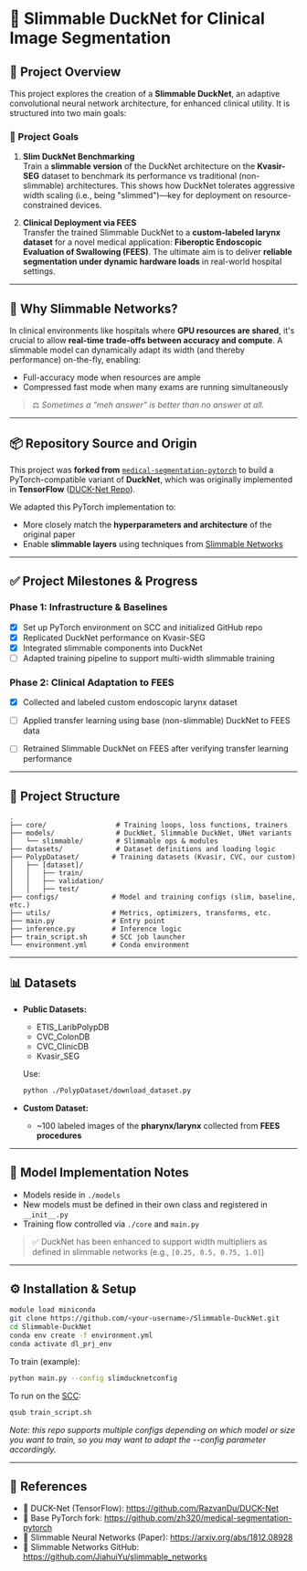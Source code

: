 # 🧠 Slimmable DuckNet for Clinical Image Segmentation

## 🏥 Project Overview

This project explores the creation of a **Slimmable DuckNet**, an adaptive convolutional neural network architecture, for enhanced clinical utility. It is structured into two main goals:

### 🚩 Project Goals

1. **Slim DuckNet Benchmarking**  
   Train a **slimmable version** of the DuckNet architecture on the **Kvasir-SEG** dataset to benchmark its performance vs traditional (non-slimmable) architectures. This shows how DuckNet tolerates aggressive width scaling (i.e., being "slimmed")—key for deployment on resource-constrained devices.

2. **Clinical Deployment via FEES**  
   Transfer the trained Slimmable DuckNet to a **custom-labeled larynx dataset** for a novel medical application: **Fiberoptic Endoscopic Evaluation of Swallowing (FEES)**. The ultimate aim is to deliver **reliable segmentation under dynamic hardware loads** in real-world hospital settings.

---

## 🌟 Why Slimmable Networks?

In clinical environments like hospitals where **GPU resources are shared**, it's crucial to allow **real-time trade-offs between accuracy and compute**. A slimmable model can dynamically adapt its width (and thereby performance) on-the-fly, enabling:

- Full-accuracy mode when resources are ample  
- Compressed fast mode when many exams are running simultaneously  

> ⚖️ _Sometimes a "meh answer" is better than no answer at all._

---

## 📦 Repository Source and Origin

This project was **forked from** [`medical-segmentation-pytorch`](https://github.com/zh320/medical-segmentation-pytorch) to build a PyTorch-compatible variant of **DuckNet**, which was originally implemented in **TensorFlow** ([DUCK-Net Repo](https://github.com/RazvanDu/DUCK-Net)).

We adapted this PyTorch implementation to:
- More closely match the **hyperparameters and architecture** of the original paper
- Enable **slimmable layers** using techniques from [Slimmable Networks](https://github.com/JiahuiYu/slimmable_networks)

---

## ✅ Project Milestones & Progress

### Phase 1: Infrastructure & Baselines
- [x] Set up PyTorch environment on SCC and initialized GitHub repo
- [x] Replicated DuckNet performance on Kvasir-SEG
- [x] Integrated slimmable components into DuckNet
- [ ] Adapted training pipeline to support multi-width slimmable training

### Phase 2: Clinical Adaptation to FEES
- [x] Collected and labeled custom endoscopic larynx dataset
- [ ] Applied transfer learning using base (non-slimmable) DuckNet to FEES data
- [ ] Retrained Slimmable DuckNet on FEES after verifying transfer learning performance


---

## 📁 Project Structure

```
.
├── core/                 # Training loops, loss functions, trainers
├── models/               # DuckNet, Slimmable DuckNet, UNet variants
│   └── slimmable/        # Slimmable ops & modules
├── datasets/             # Dataset definitions and loading logic
├── PolypDataset/        # Training datasets (Kvasir, CVC, our custom)
│   ├── [dataset]/
│   │   ├── train/
│   │   ├── validation/
│   │   ├── test/
├── configs/             # Model and training configs (slim, baseline, etc.)
├── utils/               # Metrics, optimizers, transforms, etc.
├── main.py              # Entry point
├── inference.py         # Inference logic
├── train_script.sh      # SCC job launcher
└── environment.yml      # Conda environment

```

---

## 📊 Datasets

- **Public Datasets:**
   - ETIS_LaribPolypDB
   - CVC_ColonDB
   - CVC_ClinicDB
   - Kvasir_SEG
  
  Use:
  ```bash
  python ./PolypDataset/download_dataset.py
  ```

- **Custom Dataset:**
  - ~100 labeled images of the **pharynx/larynx** collected from **FEES procedures**

---

## 🧪 Model Implementation Notes

- Models reside in `./models`
- New models must be defined in their own class and registered in `__init__.py`
- Training flow controlled via `./core` and `main.py`

> ✅ DuckNet has been enhanced to support width multipliers as defined in slimmable networks (e.g., `[0.25, 0.5, 0.75, 1.0]`)

---

## ⚙️ Installation & Setup

```bash
module load miniconda
git clone https://github.com/<your-username>/Slimmable-DuckNet.git
cd Slimmable-DuckNet
conda env create -f environment.yml
conda activate dl_prj_env
```

To train (example):
```bash
python main.py --config slimducknetconfig
```

To run on the [SCC](https://www.bu.edu/tech/support/research/computing-resources/scc/):
```bash
qsub train_script.sh
```
*Note: this repo supports multiple configs depending on which model or size you want to train, so you may want to adapt the --config parameter accordingly.*

---

## 🔗 References

- 🦆 DUCK-Net (TensorFlow): https://github.com/RazvanDu/DUCK-Net  
- 🧠 Base PyTorch fork: https://github.com/zh320/medical-segmentation-pytorch  
- 🧩 Slimmable Neural Networks (Paper): https://arxiv.org/abs/1812.08928  
- 🔧 Slimmable Networks GitHub: https://github.com/JiahuiYu/slimmable_networks  
